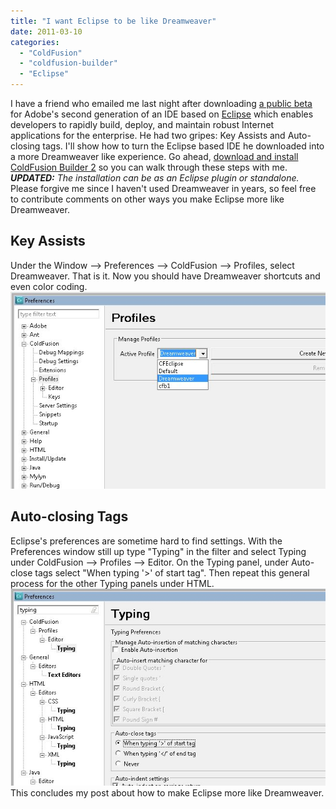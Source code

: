 ```yaml
---
title: "I want Eclipse to be like Dreamweaver"
date: 2011-03-10
categories: 
  - "ColdFusion"
  - "coldfusion-builder"
  - "Eclipse"
---
```


I have a friend who emailed me last night after downloading [a public beta](http://labs.adobe.com/technologies/coldfusionbuilder2/) for Adobe's second generation of an IDE based on [Eclipse](http://www.eclipse.org) which enables developers to rapidly build, deploy, and maintain robust Internet applications for the enterprise. He had two gripes: Key Assists and Auto-closing tags. I'll show how to turn the Eclipse based IDE he downloaded into a more Dreamweaver like experience. Go ahead, [download and install ColdFusion Builder 2](http://www.adobe.com/cfusion/entitlement/index.cfm?e=labs_coldfusionbuilder2) so you can walk through these steps with me. _**UPDATED:**_ _The installation can be as an Eclipse plugin or standalone._ Please forgive me since I haven't used Dreamweaver in years, so feel free to contribute comments on other ways you make Eclipse more like Dreamweaver.

## Key Assists

Under the Window --> Preferences --> ColdFusion --> Profiles, select Dreamweaver. That is it. Now you should have Dreamweaver shortcuts and even color coding. ![](images/mde1.jpg)

## Auto-closing Tags

Eclipse's preferences are sometime hard to find settings. With the Preferences window still up type "Typing" in the filter and select Typing under ColdFusion --> Profiles --> Editor. On the Typing panel, under Auto-close tags select "When typing '>' of start tag". Then repeat this general process for the other Typing panels under HTML. ![](images/mde2.jpg) This concludes my post about how to make Eclipse more like Dreamweaver.
